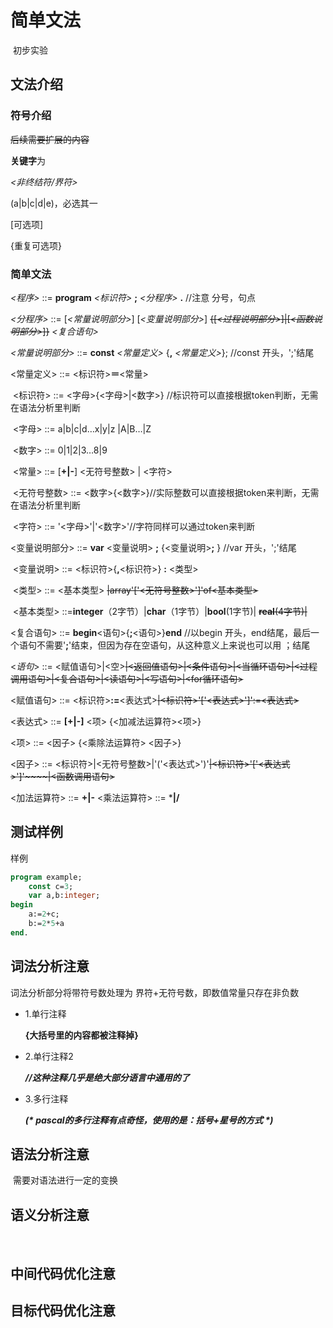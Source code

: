 # 简单文法

​	初步实验

## 文法介绍

### 符号介绍

~~后续需要扩展的内容~~ 

**关键字**为

*<非终结符/界符>*

(a|b|c|d|e)，必选其一

[可选项]

{重复可选项}

### 简单文法

*<程序>*		::=    **program** *<标识符>* **;**  *<分程序>* **.**     //注意 分号，句点

*<分程序>*	::=    [*<常量说明部分>*] [*<变量说明部分>*]  ~~{[*<过程说明部分>*]|[*<函数说明部分>*]}~~  *<复合语句>*

*<常量说明部分>*	::=    **const** *<常量定义>* {**,** *<常量定义>*};			//const 开头，';'结尾

<常量定义>	::=    <标识符>**＝**<常量>

​	<标识符>	::=    <字母>{<字母>|<数字>}  //标识符可以直接根据token判断，无需在语法分析里判断

​	<字母>		::=    a|b|c|d…x|y|z |A|B…|Z

​	<数字>		::=    0|1|2|3…8|9

​	<常量>		::=    [**+|-**] <无符号整数> | <字符>  

​	<无符号整数>	::=    <数字>{<数字>}//实际整数可以直接根据token来判断，无需在语法分析里判断

​	<字符>		::=    '<字母>'|'<数字>'//字符同样可以通过token来判断

<变量说明部分>	::=    **var** <变量说明> **;** {<变量说明>**;** }			//var 开头，';'结尾

​	<变量说明>	::=    <标识符>{**,**<标识符>} **:** <类型>

​	<类型>		::=    <基本类型>   ~~|array'['<无符号整数>']'of<基本类型>~~

​	<基本类型> ::=**integer**（2字节）|**char**（1字节）|**bool**(1字节)| ~~**real**(4字节)|~~

<复合语句>	::=    **begin**<语句>{**;**<语句>}**end** 	//以begin 开头，end结尾，最后一个语句不需要'**;**'结束，但因为存在空语句，从这种意义上来说也可以用 ；结尾

<*语句*>	::=    <赋值语句>|<空>~~|<返回值语句>|<条件语句>|<当循环语句>|<过程调用语句>|<复合语句>|<读语句>|<写语句>|<for循环语句>~~

<赋值语句>	::=    <标识符>**:=**<表达式>~~|<标识符>'['<表达式>']':=<表达式>~~

<表达式>	::=    **[+|-]** <项> {<加减法运算符><项>}

<项> ::= <因子> {<乘除法运算符> <因子>}

<因子> ::= <标识符>|<无符号整数>|'('<表达式>')'~~|<标识符>'['<表达式>']'~~~~|<函数调用语句>~~

<加法运算符>	::=    **+|-**
<乘法运算符>	::=    ***|/**

## 测试样例

样例

```pascal
program example;
	const c=3;
    var a,b:integer;
begin
    a:=2+c; 
    b:=2*5+a
end.

```

## 词法分析注意

词法分析部分将带符号数处理为 界符+无符号数，即数值常量只存在非负数

- 1.单行注释

  **{大括号里的内容都被注释掉}**

- 2.单行注释2

  ***//这种注释几乎是绝大部分语言中通用的了***

- 3.多行注释

  ***(\* pascal的多行注释有点奇怪，使用的是：括号+星号的方式 \*)***  

## 语法分析注意

​	需要对语法进行一定的变换

## 语义分析注意

​	

## 中间代码优化注意



## 目标代码优化注意

